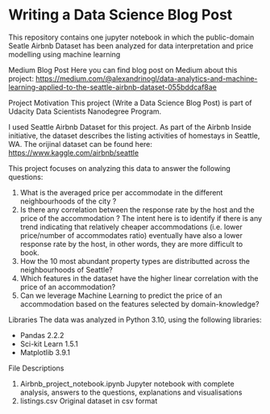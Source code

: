 # Writing a Data Science Blog Post
This repository contains one jupyter notebook in which the public-domain Seatle Airbnb Dataset has been analyzed for data interpretation and price modelling using machine learning 

Medium Blog Post
Here you can find blog post on Medium about this project: https://medium.com/@alexandrinogl/data-analytics-and-machine-learning-applied-to-the-seattle-airbnb-dataset-055bddcaf8ae

Project Motivation
This project (Write a Data Science Blog Post) is part of Udacity Data Scientists Nanodegree Program.

I used Seattle Airbnb Dataset for this project. As part of the Airbnb Inside initiative, the dataset describes the listing activities of homestays in Seattle, WA. The orijinal dataset can be found here: https://www.kaggle.com/airbnb/seattle

This project focuses on analyzing this data to answer the following questions:
1) What is the averaged price per accommodate in the different neighbourhoods of the city ?
2) Is there any correlation between the response rate by the host and the price of the accommodation ? The intent here is to identify if there is any trend indicating that relatively cheaper accommodations (i.e. lower price/number of accommodates ratio) eventually have also a lower response rate by the host, in other words, they are more difficult to book.
3) How the 10 most abundant property types are distributted across the neighbourhoods of Seattle?
4) Which features in the dataset have the higher linear correlation with the price of an accommodation?
5) Can we leverage Machine Learning to predict the price of an accommodation based on the features selected by domain-knowledge?


Libraries
The data was analyzed in Python 3.10, using the following libraries:
- Pandas 2.2.2
- Sci-kit Learn 1.5.1
- Matplotlib 3.9.1


File Descriptions
1) Airbnb_project_notebook.ipynb Jupyter notebook with complete analysis, answers to the questions, explanations and visualisations
2) listings.csv Original dataset in csv format
